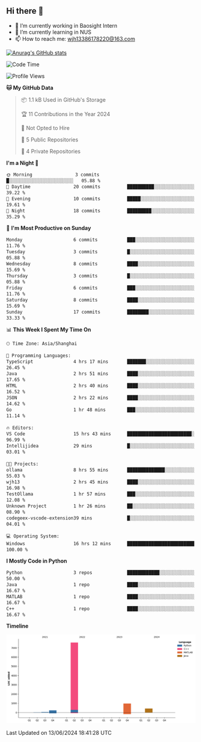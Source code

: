 ## Hi there 👋

- 🔭 I’m currently working in Baosight Intern
- 🌱 I’m currently learning in NUS
- 📫 How to reach me: wjh13386178220@163.com

[![Anurag's GitHub stats](https://github-readme-stats.vercel.app/api?username=wuhu-wang)](https://github.com/anuraghazra/github-readme-stats)

<!--START_SECTION:waka-->
![Code Time](http://img.shields.io/badge/Code%20Time-23%20hrs%2020%20mins-blue)

![Profile Views](http://img.shields.io/badge/Profile%20Views-46-blue)

**🐱 My GitHub Data** 

> 📦 1.1 kB Used in GitHub's Storage 
 > 
> 🏆 11 Contributions in the Year 2024
 > 
> 🚫 Not Opted to Hire
 > 
> 📜 5 Public Repositories 
 > 
> 🔑 4 Private Repositories 
 > 
**I'm a Night 🦉** 

```text
🌞 Morning                3 commits           █░░░░░░░░░░░░░░░░░░░░░░░░   05.88 % 
🌆 Daytime                20 commits          ██████████░░░░░░░░░░░░░░░   39.22 % 
🌃 Evening                10 commits          █████░░░░░░░░░░░░░░░░░░░░   19.61 % 
🌙 Night                  18 commits          █████████░░░░░░░░░░░░░░░░   35.29 % 
```
📅 **I'm Most Productive on Sunday** 

```text
Monday                   6 commits           ███░░░░░░░░░░░░░░░░░░░░░░   11.76 % 
Tuesday                  3 commits           █░░░░░░░░░░░░░░░░░░░░░░░░   05.88 % 
Wednesday                8 commits           ████░░░░░░░░░░░░░░░░░░░░░   15.69 % 
Thursday                 3 commits           █░░░░░░░░░░░░░░░░░░░░░░░░   05.88 % 
Friday                   6 commits           ███░░░░░░░░░░░░░░░░░░░░░░   11.76 % 
Saturday                 8 commits           ████░░░░░░░░░░░░░░░░░░░░░   15.69 % 
Sunday                   17 commits          ████████░░░░░░░░░░░░░░░░░   33.33 % 
```


📊 **This Week I Spent My Time On** 

```text
🕑︎ Time Zone: Asia/Shanghai

💬 Programming Languages: 
TypeScript               4 hrs 17 mins       ███████░░░░░░░░░░░░░░░░░░   26.45 % 
Java                     2 hrs 51 mins       ████░░░░░░░░░░░░░░░░░░░░░   17.65 % 
HTML                     2 hrs 40 mins       ████░░░░░░░░░░░░░░░░░░░░░   16.52 % 
JSON                     2 hrs 22 mins       ████░░░░░░░░░░░░░░░░░░░░░   14.62 % 
Go                       1 hr 48 mins        ███░░░░░░░░░░░░░░░░░░░░░░   11.14 % 

🔥 Editors: 
VS Code                  15 hrs 43 mins      ████████████████████████░   96.99 % 
Intellijidea             29 mins             █░░░░░░░░░░░░░░░░░░░░░░░░   03.01 % 

🐱‍💻 Projects: 
ollama                   8 hrs 55 mins       ██████████████░░░░░░░░░░░   55.03 % 
wjh13                    2 hrs 45 mins       ████░░░░░░░░░░░░░░░░░░░░░   16.98 % 
TestOllama               1 hr 57 mins        ███░░░░░░░░░░░░░░░░░░░░░░   12.08 % 
Unknown Project          1 hr 26 mins        ██░░░░░░░░░░░░░░░░░░░░░░░   08.90 % 
codegeex-vscode-extension39 mins             █░░░░░░░░░░░░░░░░░░░░░░░░   04.01 % 

💻 Operating System: 
Windows                  16 hrs 12 mins      █████████████████████████   100.00 % 
```

**I Mostly Code in Python** 

```text
Python                   3 repos             ████████████░░░░░░░░░░░░░   50.00 % 
Java                     1 repo              ████░░░░░░░░░░░░░░░░░░░░░   16.67 % 
MATLAB                   1 repo              ████░░░░░░░░░░░░░░░░░░░░░   16.67 % 
C++                      1 repo              ████░░░░░░░░░░░░░░░░░░░░░   16.67 % 
```



**Timeline**

![Lines of Code chart](https://raw.githubusercontent.com/wuhu-wang/wuhu-wang/main/assets/bar_graph.png)


 Last Updated on 13/06/2024 18:41:28 UTC
<!--END_SECTION:waka-->